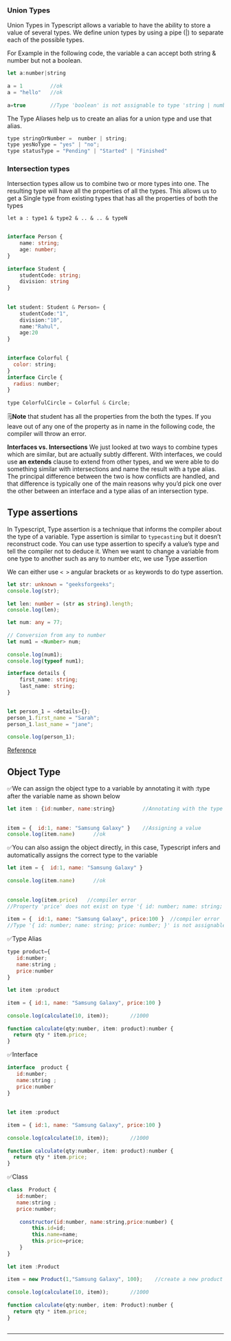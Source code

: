 ### Union Types

Union Types in Typescript allows a variable to have the ability to store a value of several types. We define union types by using a pipe (|) to separate each of the possible types.


For Example in the following code, the variable a can accept both string & number but not a boolean.

```javascript
let a:number|string
 
a = 1         //ok
a = "hello"   //ok
 
a=true        //Type 'boolean' is not assignable to type 'string | number'
```

The Type Aliases help us to create an alias for a union type and use that alias.

```javascript
type stringOrNumber =  number | string;
type yesNoType = "yes" | "no";
type statusType = "Pending" | "Started" | "Finished"
```

### Intersection types

Intersection types allow us to combine two or more types into one. The resulting type will have all the properties of all the types. This allows us to get a Single type from existing types that has all the properties of both the types

`let a : type1 & type2 & .. & .. & typeN`

```typescript
 
interface Person {
    name: string;
    age: number;
}
 
interface Student {
    studentCode: string;
    division: string
}
 
 
let student: Student & Person= {
    studentCode:"1",
    division:"10",
    name:"Rahul",
    age:20
}
 
```

```javascript
interface Colorful {
  color: string;
}
interface Circle {
  radius: number;
}
 
type ColorfulCircle = Colorful & Circle;
```

🗒**️Note**  that student has all the properties from the both the types. If you leave out of any one of the property as in name in the following code, the compiler will throw an error.

**Interfaces vs. Intersections**
We just looked at two ways to combine types which are similar, but are actually subtly different. With interfaces, we could use **an extends** clause to extend from other types, and we were able to do something similar with intersections and name the result with a type alias. The principal difference between the two is how conflicts are handled, and that difference is typically one of the main reasons why you’d pick one over the other between an interface and a type alias of an intersection type.

## Type assertions

In Typescript, Type assertion is a technique that informs the compiler about the type of a variable. Type assertion is similar to `typecasting` but it doesn’t reconstruct code. You can use type assertion to specify a value’s type and tell the compiler not to deduce it. When we want to change a variable from one type to another such as any to number etc, we use Type assertion

We can either use `< >` angular brackets or `as` keywords to do type assertion. 

```typescript
let str: unknown = "geeksforgeeks";
console.log(str);
  
let len: number = (str as string).length;
console.log(len);
```

```typescript
let num: any = 77;
  
// Conversion from any to number
let num1 = <Number> num;
  
console.log(num1);
console.log(typeof num1);
```

```typescript
interface details {
    first_name: string;
    last_name: string;
}

  
let person_1 = <details>{};
person_1.first_name = "Sarah";
person_1.last_name = "jane";
  
console.log(person_1);
```

[Reference](https://www.typescriptlang.org/docs/handbook/basic-types.html#type-assertions)

## Object Type

✅We can assign the object type to a variable by annotating it with :type after the variable name as shown below

```javascript 
let item : {id:number, name:string}         //Annotating with the type
 
 
item = {  id:1, name: "Samsung Galaxy" }    //Assigning a value
console.log(item.name)      //ok
```

✅You can also assign the object directly, in this case, Typescript infers and automatically assigns the correct type to the variable

```javascript
let item = {  id:1, name: "Samsung Galaxy" } 
 
console.log(item.name)      //ok
 
 
console.log(item.price)   //compiler error   
//Property 'price' does not exist on type '{ id: number; name: string; }'.
 
item = {  id:1, name: "Samsung Galaxy", price:100 }  //compiler error   
//Type '{ id: number; name: string; price: number; }' is not assignable to type '{ id: number; name: string; }'.


```

✅Type Alias

```javascript
type product={   
   id:number;      
   name:string ;
   price:number
}
 
let item :product
 
item = { id:1, name: "Samsung Galaxy", price:100 }  
 
console.log(calculate(10, item));       //1000
 
function calculate(qty:number, item: product):number {
  return qty * item.price;
}
```

✅Interface

```javascript
interface  product {   
   id:number;      
   name:string ;
   price:number
}
 
 
let item :product
 
item = { id:1, name: "Samsung Galaxy", price:100 }  
 
console.log(calculate(10, item));       //1000
 
function calculate(qty:number, item: product):number {
  return qty * item.price;
}
```

✅Class

```javascript
class  Product {   
   id:number;      
   name:string ;
   price:number;
 
    constructor(id:number, name:string,price:number) {
        this.id=id;
        this.name=name;
        this.price=price;
    }
}
 
let item :Product
 
item = new Product(1,"Samsung Galaxy", 100);    //create a new product
 
console.log(calculate(10, item));       //1000
 
function calculate(qty:number, item: Product):number {
  return qty * item.price;
}
 
```
------------------------------
